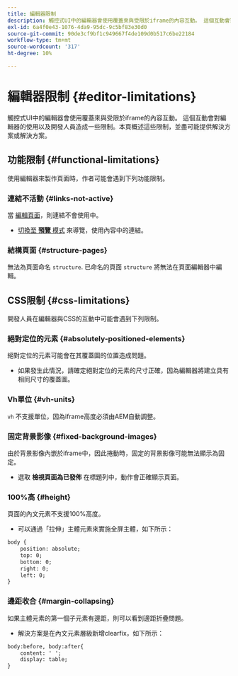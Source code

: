```yaml
---
title: 編輯器限制
description: 觸控式UI中的編輯器會使用覆蓋來與受限於iframe的內容互動。 這個互動會對編輯器的使用以及開發人員造成一些限制。
exl-id: 6a4f0e43-1076-4da9-95dc-9c5bf83e30d0
source-git-commit: 90de3cf9bf1c949667f4de109d0b517c6be22184
workflow-type: tm+mt
source-wordcount: '317'
ht-degree: 10%

---
```


# 編輯器限制 {#editor-limitations}

觸控式UI中的編輯器會使用覆蓋來與受限於iframe的內容互動。 這個互動會對編輯器的使用以及開發人員造成一些限制。本頁概述這些限制，並盡可能提供解決方案或解決方案。

## 功能限制 {#functional-limitations}

使用編輯器來製作頁面時，作者可能會遇到下列功能限制。

### 連結不活動 {#links-not-active}

當 [編輯頁面](/help/sites-cloud/authoring/fundamentals/editing-content.md)，則連結不會使用中。

* [切換至 **預覽** 模式](/help/sites-cloud/authoring/fundamentals/editing-content.md#preview-mode) 來導覽，使用內容中的連結。

### 結構頁面 {#structure-pages}

無法為頁面命名 `structure`. 已命名的頁面 `structure` 將無法在頁面編輯器中編輯。

## CSS限制 {#css-limitations}

開發人員在編輯器與CSS的互動中可能會遇到下列限制。

### 絕對定位的元素 {#absolutely-positioned-elements}

絕對定位的元素可能會在其覆蓋圖的位置造成問題。

* 如果發生此情況，請確定絕對定位的元素的尺寸正確，因為編輯器將建立具有相同尺寸的覆蓋圖。

### Vh單位 {#vh-units}

`vh` 不支援單位，因為iframe高度必須由AEM自動調整。

### 固定背景影像 {#fixed-background-images}

由於背景影像內嵌於iframe中，因此捲動時，固定的背景影像可能無法顯示為固定。

* 選取 **檢視頁面為已發佈** 在標題列中，動作會正確顯示頁面。

### 100%高 {#height}

頁面的內文元素不支援100%高度。

* 可以通過「拉伸」主體元素來實施全屏主體，如下所示：

```xml
body {
    position: absolute;
    top: 0;
    bottom: 0;
    right: 0;
    left: 0;
}
```

### 邊距收合 {#margin-collapsing}

如果主體元素的第一個子元素有邊距，則可以看到邊距折疊問題。

* 解決方案是在內文元素層級新增clearfix，如下所示：

```xml
body:before, body:after{
    content: ' ';
    display: table;
}
```
